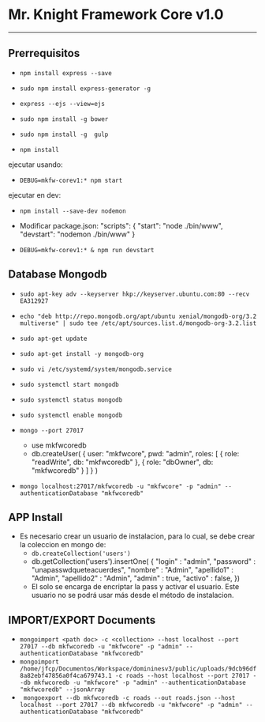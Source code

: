 # Mr. Knight Framework Core v1.0

***

## Prerrequisitos

* `npm install express --save`

* `sudo npm install express-generator -g`

* `express --ejs --view=ejs`

* `sudo npm install -g bower`

* `sudo npm install -g  gulp`

* `npm install`

ejecutar usando:

* `DEBUG=mkfw-corev1:* npm start`

ejecutar en dev:

* `npm install --save-dev nodemon`

* Modificar package.json:
    "scripts": {
        "start": "node ./bin/www",
        "devstart": "nodemon ./bin/www"
    }
* `DEBUG=mkfw-corev1:* & npm run devstart`

## Database Mongodb

* `sudo apt-key adv --keyserver hkp://keyserver.ubuntu.com:80 --recv EA312927`

* `echo "deb http://repo.mongodb.org/apt/ubuntu xenial/mongodb-org/3.2 multiverse" | sudo tee /etc/apt/sources.list.d/mongodb-org-3.2.list`

* `sudo apt-get update`

* `sudo apt-get install -y mongodb-org`

* `sudo vi /etc/systemd/system/mongodb.service`

* `sudo systemctl start mongodb`

* `sudo systemctl status mongodb`

* `sudo systemctl enable mongodb`

* `mongo --port 27017`

    * use mkfwcoredb
    * db.createUser(
        {
            user: "mkfwcore",
            pwd: "admin",
            roles: [ { role: "readWrite", db: "mkfwcoredb" },
                    { role: "dbOwner", db: "mkfwcoredb" } ]
        }
        )
* `mongo localhost:27017/mkfwcoredb -u "mkfwcore" -p "admin" --authenticationDatabase "mkfwcoredb"`
## APP Install

* Es necesario crear un usuario de instalacion, para lo cual, se debe crear la coleccion en mongo de:
    * `db.createCollection('users')`
    * db.getCollection('users').insertOne(    {
    "login" : "admin",
    "password" : "unapasswdqueteacuerdes",
    "nombre" : "Admin",
    "apellido1" : "Admin",
    "apellido2" : "Admin",
    "admin" : true,
    "activo" : false,
    })
    * El solo se encarga de encriptar la pass y activar el usuario. Este usuario no se podrá usar más desde el método de instalacion.

## IMPORT/EXPORT Documents
* `mongoimport <path doc> -c <collection> --host localhost --port 27017 --db mkfwcoredb -u "mkfwcore" -p "admin" --authenticationDatabase "mkfwcoredb"`
* `mongoimport /home/jfcp/Documentos/Workspace/domininesv3/public/uploads/9dcb96df8a82ebf47856a0f4ca679743.1 -c roads --host localhost --port 27017 --db mkfwcoredb -u "mkfwcore" -p "admin" --authenticationDatabase "mkfwcoredb" --jsonArray`
* ` mongoexport --db mkfwcoredb -c roads --out roads.json --host localhost --port 27017 --db mkfwcoredb -u "mkfwcore" -p "admin" --authenticationDatabase "mkfwcoredb"` 